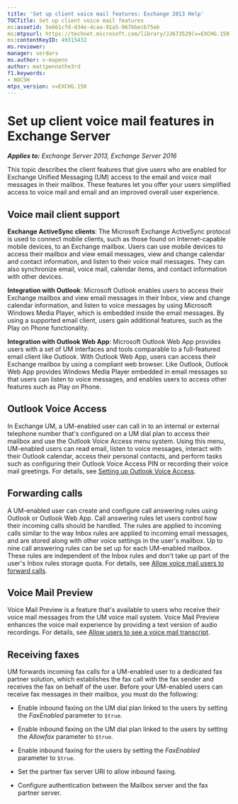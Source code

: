```yaml
---
title: 'Set up client voice mail features: Exchange 2013 Help'
TOCTitle: Set up client voice mail features
ms:assetid: 5e661cfd-d34e-4caa-91a5-967bbecb75eb
ms:mtpsurl: https://technet.microsoft.com/library/JJ673529(v=EXCHG.150)
ms:contentKeyID: 49315432
ms.reviewer: 
manager: serdars
ms.author: v-mapenn
author: mattpennathe3rd
f1.keywords:
- NOCSH
mtps_version: v=EXCHG.150
---
```


# Set up client voice mail features in Exchange Server

_**Applies to:** Exchange Server 2013, Exchange Server 2016_

This topic describes the client features that give users who are enabled for Exchange Unified Messaging (UM) access to the email and voice mail messages in their mailbox. These features let you offer your users simplified access to voice mail and email and an improved overall user experience.

## Voice mail client support

**Exchange ActiveSync clients**: The Microsoft Exchange ActiveSync protocol is used to connect mobile clients, such as those found on Internet-capable mobile devices, to an Exchange mailbox. Users can use mobile devices to access their mailbox and view email messages, view and change calendar and contact information, and listen to their voice mail messages. They can also synchronize email, voice mail, calendar items, and contact information with other devices.

**Integration with Outlook**: Microsoft Outlook enables users to access their Exchange mailbox and view email messages in their Inbox, view and change calendar information, and listen to voice messages by using Microsoft Windows Media Player, which is embedded inside the email messages. By using a supported email client, users gain additional features, such as the Play on Phone functionality.

**Integration with Outlook Web App**: Microsoft Outlook Web App provides users with a set of UM interfaces and tools comparable to a full-featured email client like Outlook. With Outlook Web App, users can access their Exchange mailbox by using a compliant web browser. Like Outlook, Outlook Web App provides Windows Media Player embedded in email messages so that users can listen to voice messages, and enables users to access other features such as Play on Phone.

## Outlook Voice Access

In Exchange UM, a UM-enabled user can call in to an internal or external telephone number that's configured on a UM dial plan to access their mailbox and use the Outlook Voice Access menu system. Using this menu, UM-enabled users can read email, listen to voice messages, interact with their Outlook calendar, access their personal contacts, and perform tasks such as configuring their Outlook Voice Access PIN or recording their voice mail greetings. For details, see [Setting up Outlook Voice Access](https://docs.microsoft.com/exchange/voice-mail-unified-messaging/set-up-client-voice-mail-features/set-up-outlook-voice-access).

## Forwarding calls

A UM-enabled user can create and configure call answering rules using Outlook or Outlook Web App. Call answering rules let users control how their incoming calls should be handled. The rules are applied to incoming calls similar to the way Inbox rules are applied to incoming email messages, and are stored along with other voice settings in the user's mailbox. Up to nine call answering rules can be set up for each UM-enabled mailbox. These rules are independent of the Inbox rules and don't take up part of the user's Inbox rules storage quota. For details, see [Allow voice mail users to forward calls](https://docs.microsoft.com/exchange/voice-mail-unified-messaging/set-up-client-voice-mail-features/allow-voice-mail-users-to-forward-calls).

## Voice Mail Preview

Voice Mail Preview is a feature that's available to users who receive their voice mail messages from the UM voice mail system. Voice Mail Preview enhances the voice mail experience by providing a text version of audio recordings. For details, see [Allow users to see a voice mail transcript](https://docs.microsoft.com/exchange/voice-mail-unified-messaging/set-up-client-voice-mail-features/allow-users-to-see-a-voice-mail-transcript).

## Receiving faxes

UM forwards incoming fax calls for a UM-enabled user to a dedicated fax partner solution, which establishes the fax call with the fax sender and receives the fax on behalf of the user. Before your UM-enabled users can receive fax messages in their mailbox, you must do the following:

- Enable inbound faxing on the UM dial plan linked to the users by setting the *FaxEnabled* parameter to `$true`.

- Enable inbound faxing on the UM dial plan linked to the users by setting the *Allowfax* parameter to `$true`.

- Enable inbound faxing for the users by setting the *FaxEnabled* parameter to `$true`.

- Set the partner fax server URI to allow inbound faxing.

- Configure authentication between the Mailbox server and the fax partner server.
